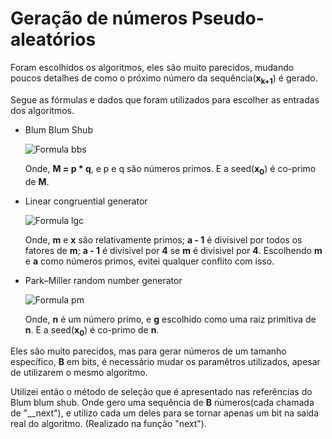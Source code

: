 # Geração de números Pseudo-aleatórios

Foram escolhidos os algoritmos, eles são muito parecidos,
mudando poucos detalhes de como o próximo número da sequência(**x<sub>k+1</sub>**) é gerado.

Segue as fórmulas e dados que foram utilizados para escolher as
entradas dos algoritmos.

- Blum Blum Shub

  ![Formula bbs](http://i.imgur.com/1bbH3VZ.png)
  
  Onde, **M = p * q**, e p e q são números primos.
  E a seed(**x<sub>0</sub>**) é co-primo de **M**.
  
- Linear congruential generator

  ![Formula lgc](https://wikimedia.org/api/rest_v1/media/math/render/svg/70a1708a4432a26fa32571271104f9caabdefc1c)
  
  Onde, **m** e **x** são relativamente primos;
  **a - 1** é divisivel por todos os fatores de **m**;
  **a - 1** é divisivel por **4** se **m** é divisivel por **4**.
  Escolhendo **m** e **a** como números primos, evitei qualquer conflito com isso.
  
- Park–Miller random number generator

  ![Formula pm](https://wikimedia.org/api/rest_v1/media/math/render/svg/2b963c8f17e4030a9594bd39a9f528f7b64ddd4f)
  
  Onde, **n** é um número primo, e **g** escolhido como uma raiz primitiva de **n**.
  E a seed(**x<sub>0</sub>**) é co-primo de **n**.

Eles são muito parecidos, mas para gerar números de um tamanho específico, **B** em bits,
é necessário mudar os paramêtros utilizados, apesar de utilizarem o mesmo algoritmo.

Utilizei então o método de seleção que é apresentado nas referências do Blum blum shub.
Onde gero uma sequência de **B** números(cada chamada de "__next"),
e utilizo cada um deles para se tornar apenas um bit
na saída real do algoritmo. (Realizado na função "next").


